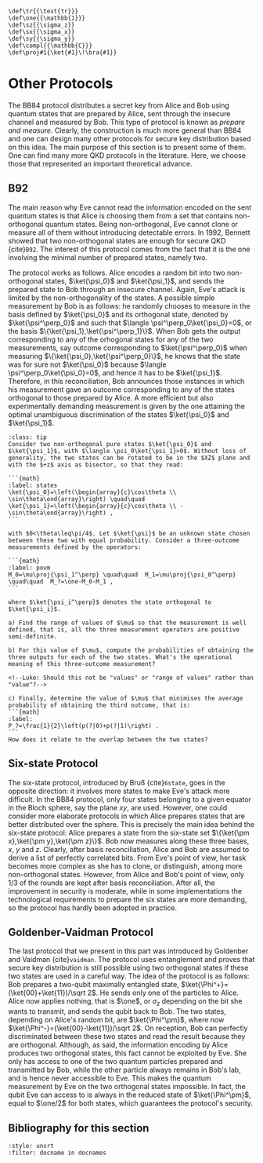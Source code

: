 ```{math}
\def\tr{{\text{tr}}}
\def\one{{\mathbb{1}}}
\def\sz{{\sigma_z}}
\def\sx{{\sigma_x}}
\def\sy{{\sigma_y}}
\def\compl{{\mathbb{C}}}
\def\proj#1{\ket{#1}\!\bra{#1}}
```

# Other Protocols

The BB84 protocol distributes a secret key from Alice and Bob
using quantum states that are prepared by Alice, sent through the
insecure channel and measured by Bob. This type of protocol is
known as *prepare and measure*. Clearly, the construction is much more
general than BB84 and one can design many other protocols for secure key
distribution based on this idea. The main purpose of this section
is to present some of them. One can find many more QKD
protocols in the literature. Here, we choose those that represented
an important theoretical advance.

## B92

The main reason why Eve cannot read the information 
encoded on the sent quantum states is that Alice is choosing them from a set that contains non-orthogonal quantum states.
Being non-orthogonal, Eve cannot clone or measure all of them
without introducing detectable errors. In 1992, Bennett showed that two non-orthogonal states
are enough for secure QKD {cite}`B92`. The interest of this protocol comes from
the fact that it is the one involving the minimal number of prepared states, namely two.

The protocol works as follows. Alice encodes a random bit into two non-orthogonal states, $\ket{\psi_0}$ and $\ket{\psi_1}$, and sends the prepared state to Bob through an insecure channel. Again, Eve's attack is limited by the non-orthogonality of the states. A possible simple measurement by Bob is as follows: he randomly chooses to measure in the basis defined by $\ket{\psi_0}$ and its orthogonal state, denoted by $\ket{\psi^\perp_0}$ and such that $\langle \psi^\perp_0\ket{\psi_0}=0$, or the basis $\{\ket{\psi_1},\ket{\psi^\perp_1}\}$. When Bob gets the output corresponding to any of the orhogonal states for any of the two measurements, say outcome corresponding to $\ket{\psi^\perp_0}$ when measuring $\{\ket{\psi_0},\ket{\psi^\perp_0}\}$, he knows that the state was for sure not $\ket{\psi_0}$ because $\langle \psi^\perp_0\ket{\psi_0}=0$, and hence it has to be $\ket{\psi_1}$. Therefore, in this reconciliation, Bob announces those instances in which his measurement gave an outcome corresponding to any of the states orthogonal to those prepared by Alice. A more efficient but also experimentally demanding measurement is given by the one attaining the optimal unambiguous discrimination of the states $\ket{\psi_0}$ and $\ket{\psi_1}$. 

`````{admonition} Exercise 2 - Unambiguous discrimination of two non-orthogonal pure states
:class: tip
Consider two non-orthogonal pure states $\ket{\psi_0}$ and $\ket{\psi_1}$, with $\langle \psi_0\ket{\psi_1}>0$. Without loss of generality, the two states can be rotated to be in the $XZ$ plane and with the $+z$ axis as bisector, so that they read:

```{math}
:label: states
\ket{\psi_0}=\left(\begin{array}{c}\cos\theta \\ \sin\theta\end{array}\right) \quad\quad
\ket{\psi_1}=\left(\begin{array}{c}\cos\theta \\ -\sin\theta\end{array}\right) ,
```

with $0<\theta\leq\pi/4$. Let $\ket{\psi}$ be an unknown state chosen between these two with equal probability. Consider a three-outcome measurements defined by the operators:

```{math}
:label: povm
M_0=\mu\proj{\psi_1^\perp} \quad\quad  M_1=\mu\proj{\psi_0^\perp}   \quad\quad  M_?=\one-M_0-M_1 ,
```

where $\ket{\psi_i^\perp}$ denotes the state orthogonal to $\ket{\psi_i}$. 

a) Find the range of values of $\mu$ so that the measurement is well defined, that is, all the three measurement operators are positive semi-definite. 

b) For this value of $\mu$, compute the probabilities of obtaining the three outputs for each of the two states. What's the operational meaning of this three-outcome measurement? 

<!--Luke: Should this not be "values" or "range of values" rather than "value"?-->

c) Finally, determine the value of $\mu$ that minimises the average probability of obtaining the third outcome, that is:
```{math}
:label:
P_?=\frac{1}{2}\left(p(?|0)+p(?|1)\right) .
```
How does it relate to the overlap between the two states?
`````


## Six-state Protocol

The six-state protocol, introduced by Bruß {cite}`6state`, 
goes in the opposite direction: it involves more states to make
Eve's attack more difficult. In the BB84 protocol, only four states
belonging to a given equator in the Bloch sphere, say the plane
$xy$, are used. However, one could consider more elaborate
protocols in which Alice prepares states that are better
distributed over the sphere. This is precisely the main idea
behind the six-state protocol: Alice prepares a state from the
six-state set $\{\ket{\pm x},\ket{\pm y},\ket{\pm z}\}$. Bob now
measures along these three bases, $x$, $y$ and $z$. Clearly, after basis reconciliation,
Alice and Bob are assumed to derive a list of perfectly correlated
bits. From Eve's point of view, her task becomes more complex as
she has to clone, or distinguish, among more non-orthogonal
states. However, from Alice and Bob's point of view, only 1/3 of the rounds are kept after basis reconciliation. 
After all, the improvement in security is moderate, while in some implementations the technological
requirements to prepare the six states are more demanding, so the protocol has hardly been adopted in practice.

## Goldenber-Vaidman Protocol

The last protocol that we present in this part was introduced by
Goldenber and Vaidman {cite}`vaidman`. The protocol uses entanglement and proves that secure key
distribution is still possible using two orthogonal states if
these two states are used in a careful way. The idea of the
protocol is as follows: Bob prepares a two-qubit maximally
entangled state, $\ket{\Phi^+}=(\ket{00}+\ket{11})/\sqrt 2$. He
sends only one of the particles to Alice. Alice now applies nothing, that is $\one$,
or $\sigma_z$ depending on the bit she wants to transmit, and sends
the qubit back to Bob. The two states, depending on Alice's random
bit, are $\ket{\Phi^\pm}$, where now $\ket{\Phi^-}=(\ket{00}-\ket{11})/\sqrt 2$. On reception, Bob
can perfectly discriminated between these two states and read the result because they are orthogonal.
Although, as said, the information encoding by Alice produces two
orthogonal states, this fact cannot be exploited by Eve. She only has
access to one of the two
quantum particles prepared and transmitted  by Bob, while the other particle always remains in
Bob's lab, and is hence never accessible to Eve. This makes the quantum measurement by Eve on the two
orthogonal states impossible. In fact, the qubit Eve can access to is always in the reduced state of $\ket{\Phi^\pm}$, equal to $\one/2$ for both states, which guarantees the protocol's security.

## Bibliography for this section
```{bibliography}
:style: unsrt
:filter: docname in docnames
```


